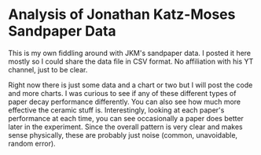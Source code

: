 # Analysis of Jonathan Katz-Moses Sandpaper Data
This is my own fiddling around with JKM's sandpaper data.  I posted it here mostly so I could share the data file in CSV format.  No affiliation with his YT channel, just to be clear.

Right now there is just some data and a chart or two but I will post the code and more charts.  I was curious to see if any of these different types of paper decay performance differently.  You can also see how much more effective the ceramic stuff is.  Interestingly, looking at each paper's performance at each time, you can see occasionally a paper does better later in the experiment.  Since the overall pattern is very clear and makes sense physically, these are probably just noise (common, unavoidable, random error).
